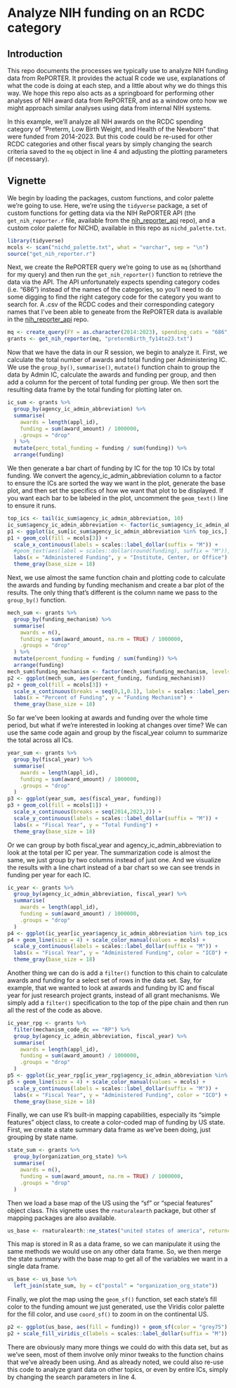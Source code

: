 # Analyze NIH funding on an RCDC category

## Introduction
This repo documents the processes we typically use to analyze NIH funding data from RePORTER. It provides the actual R code we use, explanations of what the code is doing at each step, and a little about why we do things this way. We hope this repo also acts as a springboard for performing other analyses of NIH award data from RePORTER, and as a window onto how we might approach similar analyses using data from internal NIH systems. 

In this example, we’ll analyze all NIH awards on the RCDC spending category of “Preterm, Low Birth Weight, and Health of the Newborn” that were funded from 2014-2023. But this code could be re-used for other RCDC categories and other fiscal years by simply changing the search criteria saved to the `mq` object in line 4 and adjusting the plotting parameters (if necessary). 

## Vignette
We begin by loading the packages, custom functions, and color palette we’re going to use. Here, we’re using the `tidyverse` package, a set of custom functions for getting data via the NIH RePORTER API (the `get_nih_reporter.r` file, available from the [nih_reporter_api]( https://github.com/christopherBelter/nih_reporter_api) repo), and a custom color palette for NICHD, available in this repo as `nichd_palette.txt`.
```r
library(tidyverse)
mcols <- scan("nichd_palette.txt", what = "varchar", sep = "\n")
source("get_nih_reporter.r")
```

Next, we create the RePORTER query we’re going to use as `mq` (shorthand for my query) and then run the `get_nih_reporter()` function to retrieve the data via the API. The API unfortunately expects spending category codes (i.e. “686”) instead of the names of the categories, so you’ll need to do some digging to find the right category code for the category you want to search for. A .csv of the RCDC codes and their corresponding category names that I've been able to geneate from the RePORTER data is available in the [nih_reporter_api]( https://github.com/christopherBelter/nih_reporter_api) repo.
```r
mq <- create_query(FY = as.character(2014:2023), spending_cats = "686", exclude_subprojects = TRUE)
grants <- get_nih_reporter(mq, "pretermBirth_fy14to23.txt")
```

Now that we have the data in our R session, we begin to analyze it. First, we calculate the total number of awards and total funding per Administering IC. We use the `group_by()`, `summarise()`, `mutate()` function chain to group the data by Admin IC, calculate the awards and funding per group, and then add a column for the percent of total funding per group. We then sort the resulting data frame by the total funding for plotting later on.
```r
ic_sum <- grants %>% 
  group_by(agency_ic_admin_abbreviation) %>% 
  summarise(
    awards = length(appl_id),
    funding = sum(award_amount) / 1000000,
    .groups = "drop"
  ) %>% 
  mutate(perc_total_funding = funding / sum(funding)) %>% 
  arrange(funding)
```

We then generate a bar chart of funding by IC for the top 10 ICs by total funding. We convert the agency_ic_admin_abbreviation column to a factor to ensure the ICs are sorted the way we want in the plot, generate the base plot, and then set the specifics of how we want that plot to be displayed. If you want each bar to be labeled in the plot, uncomment the `geom_text()` line to ensure it runs.
```r
top_ics <- tail(ic_sum$agency_ic_admin_abbreviation, 10)
ic_sum$agency_ic_admin_abbreviation <- factor(ic_sum$agency_ic_admin_abbreviation, levels = ic_sum$agency_ic_admin_abbreviation)
p1 <- ggplot(ic_sum[ic_sum$agency_ic_admin_abbreviation %in% top_ics,], aes(funding, agency_ic_admin_abbreviation))
p1 + geom_col(fill = mcols[3]) + 
  scale_x_continuous(labels = scales::label_dollar(suffix = "M")) + 
  #geom_text(aes(label = scales::dollar(round(funding), suffix = "M")), hjust = "left", nudge_x = 5, size = 5) + 
  labs(x = "Administered Funding", y = "Institute, Center, or Office") + 
  theme_gray(base_size = 18)
```

Next, we use almost the same function chain and plotting code to calculate the awards and funding by funding mechanism and create a bar plot of the results. The only thing that’s different is the column name we pass to the `group_by()` function.
```r
mech_sum <- grants %>% 
  group_by(funding_mechanism) %>% 
  summarise(
    awards = n(),
    funding = sum(award_amount, na.rm = TRUE) / 1000000,
    .groups = "drop"
  ) %>% 
  mutate(percent_funding = funding / sum(funding)) %>% 
  arrange(funding)
mech_sum$funding_mechanism <- factor(mech_sum$funding_mechanism, levels = mech_sum$funding_mechanism)
p2 <- ggplot(mech_sum, aes(percent_funding, funding_mechanism))
p2 + geom_col(fill = mcols[3]) + 
  scale_x_continuous(breaks = seq(0,1,0.1), labels = scales::label_percent(accuracy = 1)) + 
  labs(x = "Percent of Funding", y = "Funding Mechanism") + 
  theme_gray(base_size = 18)
```

So far we’ve been looking at awards and funding over the whole time period, but what if we’re interested in looking at changes over time? We can use the same code again and group by the fiscal_year column to summarize the total across all ICs.
```r
year_sum <- grants %>% 
  group_by(fiscal_year) %>% 
  summarise(
    awards = length(appl_id),
    funding = sum(award_amount) / 1000000,
    .groups = "drop"
  )
p3 <- ggplot(year_sum, aes(fiscal_year, funding))
p3 + geom_col(fill = mcols[1]) + 
  scale_x_continuous(breaks = seq(2014,2023,2)) + 
  scale_y_continuous(labels = scales::label_dollar(suffix = "M")) + 
  labs(x = "Fiscal Year", y = "Total Funding") + 
  theme_gray(base_size = 18)
```

Or we can group by both fiscal_year and agency_ic_admin_abbreviation to look at the total per IC per year. The summarization code is almost the same, we just group by two columns instead of just one. And we visualize the results with a line chart instead of a bar chart so we can see trends in funding per year for each IC.
```r
ic_year <- grants %>% 
  group_by(agency_ic_admin_abbreviation, fiscal_year) %>% 
  summarise(
    awards = length(appl_id),
    funding = sum(award_amount) / 1000000,
    .groups = "drop"
  )
p4 <- ggplot(ic_year[ic_year$agency_ic_admin_abbreviation %in% top_ics,], aes(fiscal_year, funding, color = agency_ic_admin_abbreviation))
p4 + geom_line(size = 4) + scale_color_manual(values = mcols) + 
  scale_y_continuous(labels = scales::label_dollar(suffix = "M")) + 
  labs(x = "Fiscal Year", y = "Administered Funding", color = "ICO") + 
  theme_gray(base_size = 18)
```

Another thing we can do is add a `filter()` function to this chain to calculate awards and funding for a select set of rows in the data set. Say, for example, that we wanted to look at awards and funding by IC and fiscal year for just research project grants, instead of all grant mechanisms. We simply add a `filter()` specification to the top of the pipe chain and then run all the rest of the code as above. 
```r
ic_year_rpg <- grants %>% 
  filter(mechanism_code_dc == "RP") %>% 
  group_by(agency_ic_admin_abbreviation, fiscal_year) %>% 
  summarise(
    awards = length(appl_id),
    funding = sum(award_amount) / 1000000,
    .groups = "drop"
  )
p5 <- ggplot(ic_year_rpg[ic_year_rpg$agency_ic_admin_abbreviation %in% top_ics,], aes(fiscal_year, funding, color = agency_ic_admin_abbreviation))
p5 + geom_line(size = 4) + scale_color_manual(values = mcols) + 
  scale_y_continuous(labels = scales::label_dollar(suffix = "M")) + 
  labs(x = "Fiscal Year", y = "Administered Funding", color = "ICO") + 
  theme_gray(base_size = 18)
```

Finally, we can use R’s built-in mapping capabilities, especially its “simple features” object class, to create a color-coded map of funding by US state. First, we create a state summary data frame as we’ve been doing, just grouping by state name. 
```r
state_sum <- grants %>%  
  group_by(organization_org_state) %>% 
  summarise(
    awards = n(),
    funding = sum(award_amount, na.rm = TRUE) / 1000000,
    .groups = "drop"
  )
```

Then we load a base map of the US using the “sf” or “special features” object class. This vignette uses the `rnaturalearth` package, but other sf mapping packages are also available.
```r
us_base <- rnaturalearth::ne_states("united states of america", returnclass = "sf")
```

This map is stored in R as a data frame, so we can manipulate it using the same methods we would use on any other data frame. So, we then merge the state summary with the base map to get all of the variables we want in a single data frame. 

```r
us_base <- us_base %>% 
  left_join(state_sum, by = c("postal" = "organization_org_state"))
```

Finally, we plot the map using the `geom_sf()` function, set each state’s fill color to the funding amount we just generated, use the Viridis color palette for the fill color, and use `coord_sf()` to zoom in on the continental US.
```r
p2 <- ggplot(us_base, aes(fill = funding)) + geom_sf(color = "grey75") + coord_sf(xlim = c(-123, -69), ylim = c(25,50)) 
p2 + scale_fill_viridis_c(labels = scales::label_dollar(suffix = "M")) + labs(fill = "Funding") + theme_void(base_size = 18)
```

There are obviously many more things we could do with this data set, but as we’ve seen, most of them involve only minor tweaks to the function chains that we’ve already been using. And as already noted, we could also re-use this code to analyze grant data on other topics, or even by entire ICs, simply by changing the search parameters in line 4.
